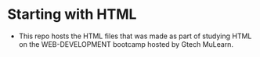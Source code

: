# Starting with HTML
- This repo hosts the HTML files that was made as part of studying HTML on the WEB-DEVELOPMENT bootcamp hosted by Gtech MuLearn.
